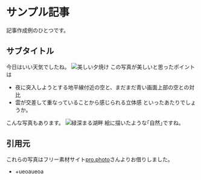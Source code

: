 # サンプル記事
記事作成例のひとつです。

## サブタイトル
今日はいい天気でしたね。
![美しい夕焼け](https://ketcha.xyz/pr/md/bela_totte/3/yuu0024-009.jpg)
この写真が美しいと思ったポイントは
- 夜に突入しようとする地平線付近の空と、まだまだ青い画面上部の空との対比
- 雲が交差して重なっていることから感じられる立体感
といったあたりでしょうか。

こんな写真もあります。
![緑深まる湖畔](https://ketcha.xyz/pr/md/bela_totte/3/riv0066-051.jpg)
絵に描いたような｢自然｣ですね。

## 引用元
これらの写真はフリー素材サイト[pro.photo](https://pro-foto.jp/f_25.html)さんよりお借りしました。

+ +ueoaueoa